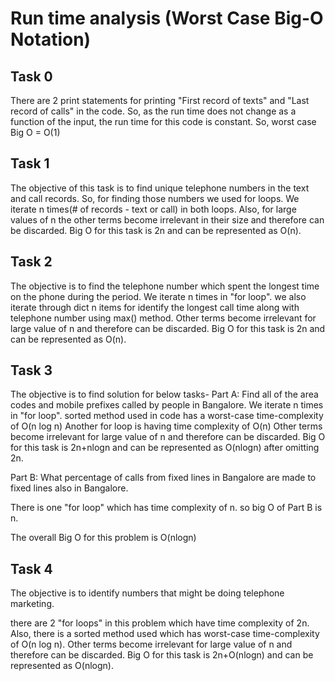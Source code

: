 # Run time analysis (Worst Case Big-O Notation)
## Task 0 

There are 2 print statements for printing "First record of texts" and "Last record of calls" in the code. So, as the run time does not change as a function of the input, the run time for this code is constant. 
So, worst case Big O = O(1)

## Task 1

The objective of this task is to find unique telephone numbers in the text and call records. So, for finding those numbers we used for loops. We iterate n times(# of records - text or call) in both loops. Also, for large values of n the other terms become irrelevant in their size and therefore can be discarded. 
Big O for this task is 2n and can be represented as O(n).

## Task 2
The objective is to find the telephone number which spent the longest time on the phone
during the period. 
We iterate n times in "for loop".
we also iterate through dict n items for identify the longest call time along with telephone number using max() method.
Other terms become irrelevant for large value of n and therefore can be discarded. 
Big O for this task is 2n and can be represented as O(n).

## Task 3
The objective is to find solution for below tasks-
Part A: Find all of the area codes and mobile prefixes called by people
in Bangalore.
We iterate n times in "for loop".
sorted method used in code has a worst-case time-complexity of O(n log n)
Another for loop is having time complexity of O(n)
Other terms become irrelevant for large value of n and therefore can be discarded. 
Big O for this task is 2n+nlogn and can be represented as O(nlogn) after omitting 2n.

Part B: What percentage of calls from fixed lines in Bangalore are made
to fixed lines also in Bangalore.

There is one "for loop" which has time complexity of n.
so big O of Part B is n. 

The overall Big O for this problem is O(nlogn)

## Task 4
The objective is to identify numbers that might be doing telephone marketing.

there are 2 "for loops" in this problem which have time complexity of 2n.
Also, there is a sorted method used which has worst-case time-complexity of O(n log n).
Other terms become irrelevant for large value of n and therefore can be discarded. 
Big O for this task is 2n+O(nlogn) and can be represented as O(nlogn).
